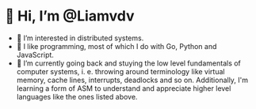 # 👋 Hi, I’m @Liamvdv
- 👀 I’m interested in distributed systems.
- 🚀 I like programming, most of which I do with Go, Python and JavaScript.
- 🌱 I’m currently going back and stuying the low level fundamentals of computer systems, i. e. throwing around terminology like virtual memory, cache lines, interrupts, deadlocks and so on. Additionally, I'm learning a form of ASM to understand and appreciate higher level languages like the ones listed above. 
